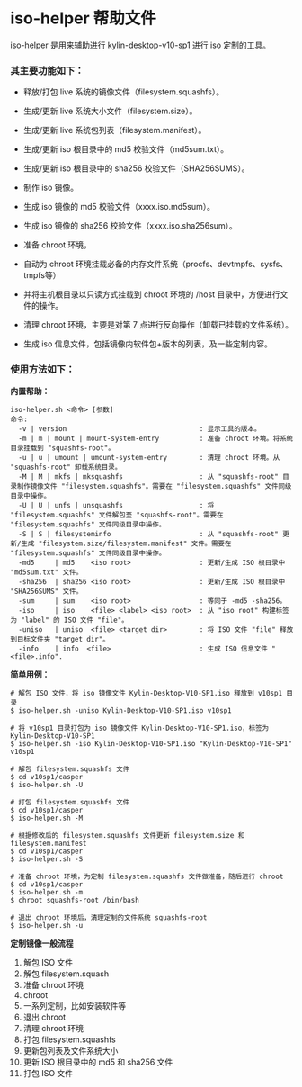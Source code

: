 # iso-helper 帮助文件

iso-helper 是用来辅助进行 kylin-desktop-v10-sp1 进行 iso 定制的工具。



### **其主要功能如下：**

* 释放/打包 live 系统的镜像文件（filesystem.squashfs）。

* 生成/更新 live 系统大小文件（filesystem.size）。

* 生成/更新 live 系统包列表（filesystem.manifest）。

* 生成/更新 iso 根目录中的 md5 校验文件（md5sum.txt）。

* 生成/更新 iso 根目录中的 sha256 校验文件（SHA256SUMS）。

* 制作 iso 镜像。

* 生成 iso 镜像的 md5 校验文件（xxxx.iso.md5sum）。

* 生成 iso 镜像的 sha256 校验文件（xxxx.iso.sha256sum）。

* 准备 chroot 环境，

* 自动为 chroot 环境挂载必备的内存文件系统（procfs、devtmpfs、sysfs、tmpfs等）

* 并将主机根目录以只读方式挂载到 chroot 环境的 /host 目录中，方便进行文件的操作。

* 清理 chroot 环境，主要是对第 7 点进行反向操作（卸载已挂载的文件系统）。

* 生成 iso 信息文件，包括镜像内软件包+版本的列表，及一些定制内容。



### **使用方法如下：**

**内置帮助：**

```shell
iso-helper.sh <命令> [参数]
命令:
  -v | version                                 : 显示工具的版本。
  -m | m | mount | mount-system-entry          : 准备 chroot 环境。将系统目录挂载到 "squashfs-root"。
  -u | u | umount | umount-system-entry        : 清理 chroot 环境。从 "squashfs-root" 卸载系统目录。
  -M | M | mkfs | mksquashfs                   : 从 "squashfs-root" 目录制作镜像文件 "filesystem.squashfs"。需要在 "filesystem.squashfs" 文件同级目录中操作。
  -U | U | unfs | unsquashfs                   : 将 "filesystem.squashfs" 文件解包至 "squashfs-root"。需要在 "filesystem.squashfs" 文件同级目录中操作。
  -S | S | filesysteminfo                      : 从 "squashfs-root" 更新/生成 "filesystem.size/filesystem.manifest" 文件。需要在 "filesystem.squashfs" 文件同级目录中操作。
  -md5     | md5    <iso root>                 : 更新/生成 ISO 根目录中 "md5sum.txt" 文件。
  -sha256  | sha256 <iso root>                 : 更新/生成 ISO 根目录中 "SHA256SUMS" 文件。
  -sum     | sum    <iso root>                 : 等同于 -md5 -sha256。
  -iso     | iso    <file> <label> <iso root>  : 从 "iso root" 构建标签为 "label" 的 ISO 文件 "file"。
  -uniso   | uniso  <file> <target dir>        : 将 ISO 文件 "file" 释放到目标文件夹 "target dir"。
  -info    | info  <file>                      : 生成 ISO 信息文件 "<file>.info".
```



**简单用例：**

```shell
# 解包 ISO 文件，将 iso 镜像文件 Kylin-Desktop-V10-SP1.iso 释放到 v10sp1 目录
$ iso-helper.sh -uniso Kylin-Desktop-V10-SP1.iso v10sp1

# 将 v10sp1 目录打包为 iso 镜像文件 Kylin-Desktop-V10-SP1.iso，标签为 Kylin-Desktop-V10-SP1
$ iso-helper.sh -iso Kylin-Desktop-V10-SP1.iso "Kylin-Desktop-V10-SP1" v10sp1

# 解包 filesystem.squashfs 文件
$ cd v10sp1/casper
$ iso-helper.sh -U

# 打包 filesystem.squashfs 文件
$ cd v10sp1/casper
$ iso-helper.sh -M

# 根据修改后的 filesystem.squashfs 文件更新 filesystem.size 和 filesystem.manifest
$ cd v10sp1/casper
$ iso-helper.sh -S

# 准备 chroot 环境，为定制 filesystem.squashfs 文件做准备，随后进行 chroot
$ cd v10sp1/casper
$ iso-helper.sh -m
$ chroot squashfs-root /bin/bash

# 退出 chroot 环境后，清理定制的文件系统 squashfs-root
$ iso-helper.sh -u
```



**定制镜像一般流程**

1. 解包 ISO 文件
2. 解包 filesystem.squash
3. 准备 chroot 环境
4. chroot
5. 一系列定制，比如安装软件等
6. 退出 chroot
7. 清理 chroot 环境
8. 打包 filesystem.squashfs
9. 更新包列表及文件系统大小
10. 更新 ISO 根目录中的 md5 和 sha256 文件
11. 打包 ISO 文件

